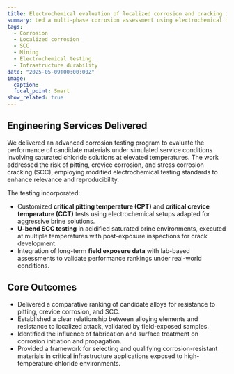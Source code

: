 ```yaml
---
title: Electrochemical evaluation of localized corrosion and cracking in chloride-rich industrial brines
summary: Led a multi-phase corrosion assessment using electrochemical methods to evaluate localized corrosion and cracking susceptibility of alloys exposed to high-temperature, saturated chloride environments. Findings support risk-informed material selection and fabrication practices for industrial infrastructure.
tags:
  - Corrosion
  - Localized corrosion
  - SCC
  - Mining
  - Electrochemical testing
  - Infrastructure durability
date: "2025-05-09T00:00:00Z"
image:
  caption: 
  focal_point: Smart
show_related: true
---
```


## **Engineering Services Delivered**

We delivered an advanced corrosion testing program to evaluate the performance of candidate materials under simulated service conditions involving saturated chloride solutions at elevated temperatures. The work addressed the risk of pitting, crevice corrosion, and stress corrosion cracking (SCC), employing modified electrochemical testing standards to enhance relevance and reproducibility.

The testing incorporated:
- Customized **critical pitting temperature (CPT)** and **critical crevice temperature (CCT)** tests using electrochemical setups adapted for aggressive brine solutions.
- **U-bend SCC testing** in acidified saturated brine environments, executed at multiple temperatures with post-exposure inspections for crack development.
- Integration of long-term **field exposure data** with lab-based assessments to validate performance rankings under real-world conditions.

## **Core Outcomes**
- Delivered a comparative ranking of candidate alloys for resistance to pitting, crevice corrosion, and SCC.
- Established a clear relationship between alloying elements and resistance to localized attack, validated by field-exposed samples.
- Identified the influence of fabrication and surface treatment on corrosion initiation and propagation.
- Provided a framework for selecting and qualifying corrosion-resistant materials in critical infrastructure applications exposed to high-temperature chloride environments.

